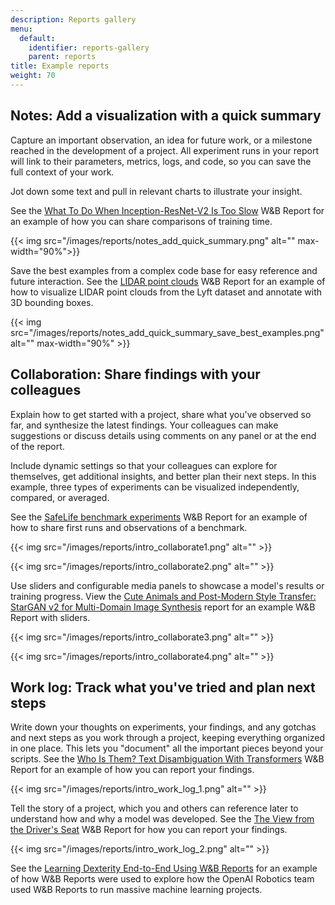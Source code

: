 ```yaml
---
description: Reports gallery
menu:
  default:
    identifier: reports-gallery
    parent: reports
title: Example reports
weight: 70
---
```


## Notes: Add a visualization with a quick summary

Capture an important observation, an idea for future work, or a milestone reached in the development of a project. All experiment runs in your report will link to their parameters, metrics, logs, and code, so you can save the full context of your work.

Jot down some text and pull in relevant charts to illustrate your insight. 

See the [What To Do When Inception-ResNet-V2 Is Too Slow](https://wandb.ai/stacey/estuary/reports/When-Inception-ResNet-V2-is-too-slow--Vmlldzo3MDcxMA) W&B Report for an example of how you can share comparisons of training time.

{{< img src="/images/reports/notes_add_quick_summary.png" alt="" max-width="90%">}}

Save the best examples from a complex code base for easy reference and future interaction. See the [LIDAR point clouds](https://wandb.ai/stacey/lyft/reports/LIDAR-Point-Clouds-of-Driving-Scenes--Vmlldzo2MzA5Mg) W&B Report for an example of how to visualize LIDAR point clouds from the Lyft dataset and annotate with 3D bounding boxes.

{{< img src="/images/reports/notes_add_quick_summary_save_best_examples.png" alt="" max-width="90%" >}}

## Collaboration: Share findings with your colleagues

Explain how to get started with a project, share what you've observed so far, and synthesize the latest findings. Your colleagues can make suggestions or discuss details using comments on any panel or at the end of the report.

Include dynamic settings so that your colleagues can explore for themselves, get additional insights, and better plan their next steps. In this example, three types of experiments can be visualized independently, compared, or averaged. 

See the [SafeLife benchmark experiments](https://wandb.ai/stacey/saferlife/reports/SafeLife-Benchmark-Experiments--Vmlldzo0NjE4MzM) W&B Report for an example of how to share first runs and observations of a benchmark.

{{< img src="/images/reports/intro_collaborate1.png" alt="" >}}

{{< img src="/images/reports/intro_collaborate2.png" alt="" >}}

Use sliders and configurable media panels to showcase a model's results or training progress. View the [Cute Animals and Post-Modern Style Transfer: StarGAN v2 for Multi-Domain Image Synthesis](https://wandb.ai/stacey/stargan/reports/Cute-Animals-and-Post-Modern-Style-Transfer-StarGAN-v2-for-Multi-Domain-Image-Synthesis---VmlldzoxNzcwODQ) report for an example W&B Report with sliders.

{{< img src="/images/reports/intro_collaborate3.png" alt="" >}}

{{< img src="/images/reports/intro_collaborate4.png" alt="" >}}

## Work log: Track what you've tried and plan next steps

Write down your thoughts on experiments, your findings, and any gotchas and next steps as you work through a project, keeping everything organized in one place. This lets you "document" all the important pieces beyond your scripts. See the [Who Is Them? Text Disambiguation With Transformers](https://wandb.ai/stacey/winograd/reports/Who-is-Them-Text-Disambiguation-with-Transformers--VmlldzoxMDU1NTc) W&B Report for an example of how you can report your findings.

{{< img src="/images/reports/intro_work_log_1.png" alt="" >}}

Tell the story of a project, which you and others can reference later to understand how and why a model was developed. See the [The View from the Driver's Seat](https://wandb.ai/stacey/deep-drive/reports/The-View-from-the-Driver-s-Seat--Vmlldzo1MTg5NQ) W&B Report for how you can report your findings.

{{< img src="/images/reports/intro_work_log_2.png" alt="" >}}

See the [Learning Dexterity End-to-End Using W&B Reports](https://bit.ly/wandb-learning-dexterity) for an example of how W&B Reports were used to explore how the OpenAI Robotics team used W&B Reports to run massive machine learning projects.

<!-- Once you have [experiments in W&B](../../quickstart.md), easily visualize results in reports. Here's a quick overview video. -->

<!-- {% embed url="https://www.youtube.com/watch?v=o2dOSIDDr1w" %} -->